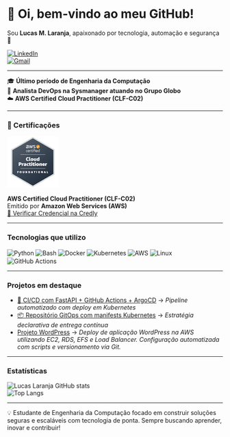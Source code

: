 # 👋 Oi, bem-vindo ao meu GitHub!  
Sou **Lucas M. Laranja**, apaixonado por tecnologia, automação e segurança 🤖

[![LinkedIn](https://img.shields.io/badge/LinkedIn-Lucas%20M.%20Laranja-0077B5?style=for-the-badge&logo=linkedin&logoColor=white)](https://www.linkedin.com/in/lucasmlaranja/)  
[![Gmail](https://img.shields.io/badge/Gmail-lucas.m.laranja@gmail.com-D14836?style=for-the-badge&logo=gmail&logoColor=white)](mailto:lucas.m.laranja@gmail.com)

---

🎓 **Último período de Engenharia da Computação**  
🔐 **Analista DevOps na Sysmanager atuando no Grupo Globo**  
☁️ **AWS Certified Cloud Practitioner (CLF-C02)**  

---

### 🏅 Certificações

<img src="aws-certified-cloud-practitioner.png" width="120px" alt="AWS Cloud Practitioner"/>

**AWS Certified Cloud Practitioner (CLF-C02)**  
Emitido por **Amazon Web Services (AWS)**  
[🔗 Verificar Credencial na Credly](https://www.credly.com/badges/a6fe4afb-c3ea-45cb-8b93-094a155de431/public_url)


---

###  Tecnologias que utilizo

<div style="display: inline_block">
  <img align="center" alt="Python" src="https://img.shields.io/badge/Python-14354C?style=for-the-badge&logo=python&logoColor=white"/>
  <img align="center" alt="Bash" src="https://img.shields.io/badge/Bash-4EAA25?style=for-the-badge&logo=gnubash&logoColor=white"/>
  <img align="center" alt="Docker" src="https://img.shields.io/badge/Docker-2496ED?style=for-the-badge&logo=docker&logoColor=white"/>
  <img align="center" alt="Kubernetes" src="https://img.shields.io/badge/Kubernetes-326CE5?style=for-the-badge&logo=kubernetes&logoColor=white"/>
  <img align="center" alt="AWS" src="https://img.shields.io/badge/AWS-Cloud-FF9900?style=for-the-badge&logo=amazonaws&logoColor=white"/>
  <img align="center" alt="Linux" src="https://img.shields.io/badge/Linux-FCC624?style=for-the-badge&logo=linux&logoColor=black"/>
  <img align="center" alt="GitHub Actions" src="https://img.shields.io/badge/GitHub_Actions-2088FF?style=for-the-badge&logo=github-actions&logoColor=white"/>
</div>
  
---

###  Projetos em destaque
- [🧪 CI/CD com FastAPI + GitHub Actions + ArgoCD](https://github.com/LucasLaranja/app-projeto) → *Pipeline automatizado com deploy em Kubernetes*  
- [📦 Repositório GitOps com manifests Kubernetes](https://github.com/LucasLaranja/hello-manifests) → *Estratégia declarativa de entrega contínua*  
- [Projeto WordPress](https://github.com/LucasLaranja/ProjetoWordPress) → *Deploy de aplicação WordPress na AWS utilizando EC2, RDS, EFS e Load Balancer. Configuração automatizada com scripts e versionamento via Git.*  

---

###  Estatísticas

![Lucas Laranja GitHub stats](https://github-readme-stats.vercel.app/api?username=LucasLaranja&show_icons=true&theme=synthwave)  
![Top Langs](https://github-readme-stats.vercel.app/api/top-langs/?username=LucasLaranja&layout=compact&theme=synthwave)

---

💡 Estudante de Engenharia da Computação focado em construir soluções seguras e escaláveis com tecnologia de ponta. Sempre buscando aprender, inovar e contribuir!
